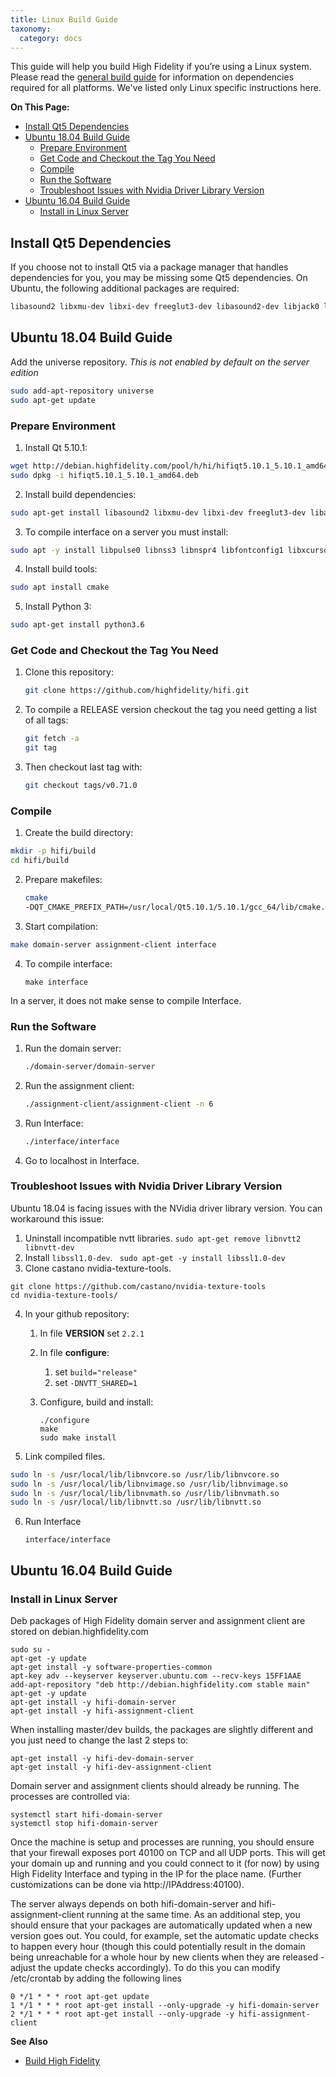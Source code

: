 ```yaml
---
title: Linux Build Guide
taxonomy:
  category: docs
---
```


This guide will help you build High Fidelity if you’re using a Linux system. Please read the [general build guide](../) for information on dependencies required for all platforms. We've listed only Linux specific instructions here.

**On This Page:**

+ [Install Qt5 Dependencies](#install-qt5-dependencies)
+ [Ubuntu 18.04  Build Guide](#ubuntu-1804-build-guide)
  + [Prepare Environment](#prepare-environment)
  + [Get Code and Checkout the Tag You Need](#get-code-and-checkout-the-tag-you-need)
  + [Compile](#compile)
  + [Run the Software](#run-the-software)
  + [Troubleshoot Issues with Nvidia Driver Library Version](#troubleshoot-issues-with-nvidia-driver-library-version)
+ [Ubuntu 16.04 Build Guide](#ubuntu-1604-build-guide)
  + [Install in Linux Server](#install-in-linux-server)


## Install Qt5 Dependencies

If you choose not to install Qt5 via a package manager that handles dependencies for you, you may be missing some Qt5 dependencies. On Ubuntu, the following additional packages are required:

```bash
libasound2 libxmu-dev libxi-dev freeglut3-dev libasound2-dev libjack0 libjack-dev libxrandr-dev libudev-dev libssl-dev
```

## Ubuntu 18.04 Build Guide


Add the universe repository. *This is not enabled by default on the server edition*
```bash
sudo add-apt-repository universe
sudo apt-get update
```

### Prepare Environment
1. Install Qt 5.10.1:
  ```bash
  wget http://debian.highfidelity.com/pool/h/hi/hifiqt5.10.1_5.10.1_amd64.deb
  sudo dpkg -i hifiqt5.10.1_5.10.1_amd64.deb
  ```
2. Install build dependencies:
  ```bash
  sudo apt-get install libasound2 libxmu-dev libxi-dev freeglut3-dev libasound2-dev libjack0 libjack-dev libxrandr-dev libudev-dev libssl-dev zlib1g-dev
  ```
3. To compile interface on a server you must install:
  ```bash
  sudo apt -y install libpulse0 libnss3 libnspr4 libfontconfig1 libxcursor1 libxcomposite1 libxtst6 libxslt1.1
  ```
4. Install build tools:
  ```bash
  sudo apt install cmake
  ```
5. Install Python 3:
  ```bash
  sudo apt-get install python3.6
  ```
### Get Code and Checkout the Tag You Need

1. Clone this repository:
	```bash
	git clone https://github.com/highfidelity/hifi.git
	```
2. To compile a RELEASE version checkout the tag you need getting a list of all tags:
	```bash
	git fetch -a
	git tag
	```
3. Then checkout last tag with:
	```bash
	git checkout tags/v0.71.0
	```
### Compile

1. Create the build directory:
  ```bash
  mkdir -p hifi/build
  cd hifi/build
  ```
2. Prepare makefiles:
     ```bash
     cmake 		 
     -DQT_CMAKE_PREFIX_PATH=/usr/local/Qt5.10.1/5.10.1/gcc_64/lib/cmake..
     ```

3. Start compilation:
  ```bash
  make domain-server assignment-client interface
  ```
4. To compile interface:
	```
	make interface
	```
In a server, it does not make sense to compile Interface.

### Run the Software

1. Run the domain server:
	```bash
	./domain-server/domain-server
	```
2. Run the assignment client:
	```bash
	./assignment-client/assignment-client -n 6
	```
3. Run Interface:
	```bash
	./interface/interface
	```
4. Go to localhost in Interface.

### Troubleshoot Issues with Nvidia Driver Library Version

Ubuntu 18.04 is facing issues with the NVidia driver library version. You can workaround this issue:

1. Uninstall incompatible nvtt libraries.
    ```sudo apt-get remove libnvtt2 libnvtt-dev```
2. Install `libssl1.0-dev`.
    ``` sudo apt-get -y install libssl1.0-dev```
3. Clone castano nvidia-texture-tools.
  ```
  git clone https://github.com/castano/nvidia-texture-tools
  cd nvidia-texture-tools/
  ```
4. In your github repository:
   1. In file **VERSION** set `2.2.1`

   2. In file **configure**:

      1. set `build="release"`
      2. set `-DNVTT_SHARED=1`

   3. Configure, build and install:

      ```
      ./configure
      make
      sudo make install
      ```
5. Link compiled files.
  ```bash
  sudo ln -s /usr/local/lib/libnvcore.so /usr/lib/libnvcore.so
  sudo ln -s /usr/local/lib/libnvimage.so /usr/lib/libnvimage.so
  sudo ln -s /usr/local/lib/libnvmath.so /usr/lib/libnvmath.so
  sudo ln -s /usr/local/lib/libnvtt.so /usr/lib/libnvtt.so
  ```

6. Run Interface

   `interface/interface`

## Ubuntu 16.04 Build Guide

### Install in Linux Server
Deb packages of High Fidelity domain server and assignment client are stored on debian.highfidelity.com

```
sudo su -
apt-get -y update
apt-get install -y software-properties-common
apt-key adv --keyserver keyserver.ubuntu.com --recv-keys 15FF1AAE
add-apt-repository "deb http://debian.highfidelity.com stable main"
apt-get -y update
apt-get install -y hifi-domain-server
apt-get install -y hifi-assignment-client
```

When installing master/dev builds, the packages are slightly different and you just need to change the last 2 steps to:
```
apt-get install -y hifi-dev-domain-server
apt-get install -y hifi-dev-assignment-client
```

Domain server and assignment clients should already be running. The processes are controlled via:
```
systemctl start hifi-domain-server
systemctl stop hifi-domain-server
```

Once the machine is setup and processes are running, you should ensure that your firewall exposes port 40100 on TCP and all UDP ports. This will get your domain up and running and you could connect to it (for now) by using High Fidelity Interface and typing in the IP for the place name. (Further customizations can be done via http://IPAddress:40100).

The server always depends on both hifi-domain-server and hifi-assignment-client running at the same time.
As an additional step, you should ensure that your packages are automatically updated when a new version goes out. You could, for example, set the automatic update checks to happen every hour (though this could potentially result in the domain being unreachable for a whole hour by new clients when they are released - adjust the update checks accordingly).
To do this you can modify /etc/crontab by adding the following lines
```
0 */1 * * * root apt-get update
1 */1 * * * root apt-get install --only-upgrade -y hifi-domain-server
2 */1 * * * root apt-get install --only-upgrade -y hifi-assignment-client
```

**See Also**

+ [Build High Fidelity](../)

